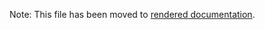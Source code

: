 Note: This file has been moved to
[rendered documentation](../dist/src/main/asciidoc/saw-design/index.adoc).
